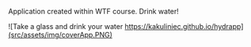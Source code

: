 Application created within WTF course.
Drink water!

![Take a glass and drink your water https://kakuliniec.github.io/hydrapp](src/assets/img/coverApp.PNG)
